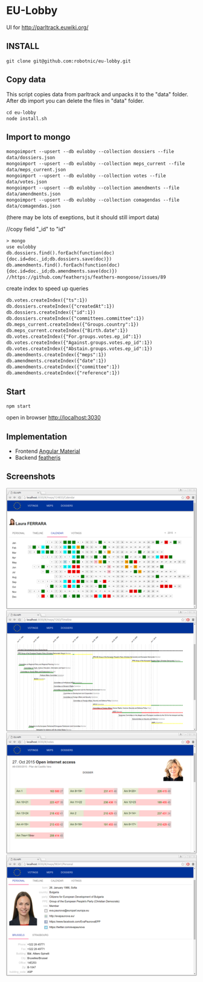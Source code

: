 # EU-Lobby

UI for http://parltrack.euwiki.org/

## INSTALL
```
git clone git@github.com:robotnic/eu-lobby.git
```

Copy data
---------
This script copies data from parltrack and unpacks it to the "data" folder. After db import you can delete the files in "data" folder.
```
cd eu-lobby
node install.sh
```

Import to mongo
--------------
```
mongoimport --upsert --db eulobby --collection dossiers --file data/dossiers.json 
mongoimport --upsert --db eulobby --collection meps_current --file data/meps_current.json 
mongoimport --upsert --db eulobby --collection votes --file data/votes.json 
mongoimport --upsert --db eulobby --collection amendments --file data/amendments.json 
mongoimport --upsert --db eulobby --collection comagendas --file data/comagendas.json 
```
(there may be lots of exeptions, but it should still import data)


//copy field "_id" to "id"
```
> mongo
use eulobby
db.dossiers.find().forEach(function(doc){doc.id=doc._id;db.dossiers.save(doc)})
db.amendments.find().forEach(function(doc){doc.id=doc._id;db.amendments.save(doc)})
//https://github.com/feathersjs/feathers-mongoose/issues/89

```
create index to speed up queries
```
db.votes.createIndex({"ts":1})
db.dossiers.createIndex({"createdAt":1})
db.dossiers.createIndex({"id":1})
db.dossiers.createIndex({"committees.committee":1})
db.meps_current.createIndex({"Groups.country":1})
db.meps_current.createIndex({"Birth.date":1})
db.votes.createIndex({"For.groups.votes.ep_id":1})
db.votes.createIndex({"Against.groups.votes.ep_id":1})
db.votes.createIndex({"Abstain.groups.votes.ep_id":1})
db.amendments.createIndex({"meps":1})
db.amendments.createIndex({"date":1})
db.amendments.createIndex({"committee":1})
db.amendments.createIndex({"reference":1})
```
Start
--------
```
npm start
```
open in browser [http://localhost:3030](http://localhost:3030)





## Implementation

* Frontend [Angular Material](https://material.angularjs.org/latest/)
* Backend [featherjs](http://feathersjs.com/)

## Screenshots

![alt tag](https://raw.githubusercontent.com/robotnic/eu-lobby/master/doc/images/Screenshot%20from%202016-05-01%2010-37-50.png)
![alt tag](https://raw.githubusercontent.com/robotnic/eu-lobby/master/doc/images/Screenshot%20from%202016-05-01%2010-39-54.png)
![alt tag](https://raw.githubusercontent.com/robotnic/eu-lobby/master/doc/images/Screenshot%20from%202016-05-01%2010-41-54.png)
![alt tag](https://raw.githubusercontent.com/robotnic/eu-lobby/master/doc/images/Screenshot%20from%202016-05-01%2010-42-47.png)

